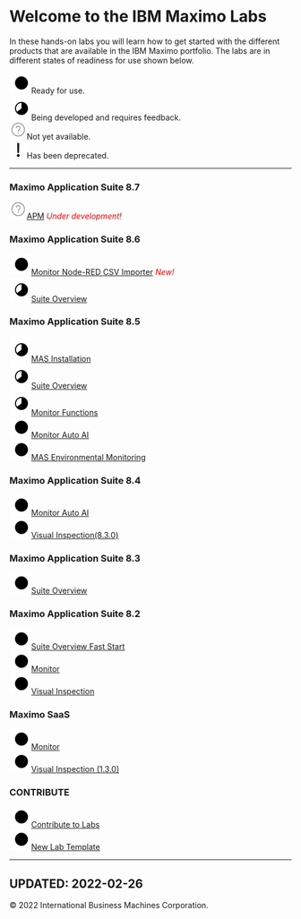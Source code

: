 # Welcome to the IBM Maximo Labs

In these hands-on labs you will learn how to get started with the different products that are available in the IBM Maximo 
portfolio.  The labs are in different states of readiness for use shown below.

 ![Ready](./img/readynew.png)Ready for use. <br/>
 ![Under Development](./img/under_development.png)Being developed and requires feedback.<br/>
 ![Not Started](./img/not_started.png)Not yet available.<br/>
 ![Deprecated](./img/deprecated.png)Has been deprecated.<br/>
 
---
### Maximo Application Suite 8.7

  ![Not Started](./img/not_started.png)[APM](/apm_8.7/) <span style="color:red">*Under development!*</span><br/>
  
### Maximo Application Suite 8.6

  ![Ready](./img/readynew.png)[Monitor Node-RED CSV Importer](/monitor_nodered_csv_importer_1.0/) <span style="color:red">*New!*</span><br/>
  ![Under Development](./img/under_development.png)[Suite Overview](/mas_8.6/)<br/>
### Maximo Application Suite 8.5

  ![Under Development](./img/under_development.png)[MAS Installation](/ocp_8.5/)<br/>
  ![Under Development](./img/under_development.png)[Suite Overview](/mas_8.5/)<br/>
  ![Under Development](./img/under_development.png)[Monitor Functions](/monitor_8.5/)<br/>
  ![Ready](./img/readynew.png)[Monitor Auto AI](/monitor_autoai_8.5/)<br/>
  ![Ready](./img/readynew.png)[MAS Environmental Monitoring](/sustain_mas/)

### Maximo Application Suite 8.4

  ![Ready](./img/readynew.png)[Monitor Auto AI](/monitor_autoai_8.4/)<br/> 
  ![Ready](./img/readynew.png)[Visual Inspection(8.3.0)](/mvi_8.4/)  

### Maximo Application Suite 8.3

  ![Ready](./img/readynew.png)[Suite Overview](/mas_8.3/) 
   
### Maximo Application Suite 8.2

  ![Ready](./img/readynew.png)[Suite Overview Fast Start](/apm_fs21/)  
  ![Ready](./img/readynew.png)[Monitor](/monitor_8.2/)  
  ![Ready](./img/readynew.png)[Visual Inspection](/mvi_8.2/)  
    
### Maximo SaaS

  ![Ready](./img/readynew.png)[Monitor](/monitor_saas/)  
  ![Ready](./img/readynew.png)[Visual Inspection (1.3.0)](/mvi_saas/)  
 
### CONTRIBUTE

  ![Ready](./img/readynew.png)[Contribute to Labs](/contribute/)  
  ![Ready](./img/readynew.png)[New Lab Template](/template_1.0/)  

---
**UPDATED: 2022-02-26**
---

© 2022 International Business Machines Corporation.
